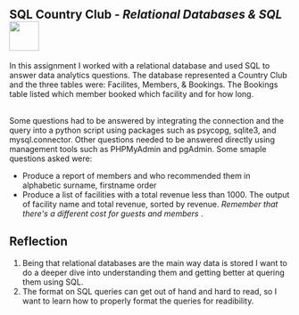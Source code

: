 <h2> SQL Country Club - <i> Relational Databases & SQL</i> &nbsp;
  <a href="https://nbviewer.jupyter.org/github/Williamdst/Springboard-DSC/blob/master/Coursework/08.3_SQL-Country-Club/SQL-Assignment.ipynb">
    <img align='center' src="https://img.shields.io/badge/Jupyter-F37626.svg?&style=for-the-badge&logo=Jupyter&logoColor=white" width='53' />
  </a>
</h2>
In this assignment I worked with a relational database and used SQL to answer data analytics questions. The database represented a Country Club and the three tables were: Facilites, Members, & Bookings. The Bookings table listed which member booked which facility and for how long. <br> </br>

Some questions had to be answered by integrating the connection and the query into a python script using packages such as psycopg, sqlite3, and mysql.connector. Other questions needed to be answered directly using management tools such as PHPMyAdmin and pgAdmin. Some smaple questions asked were:
<ul>
  <li> Produce a report of members and who recommended them in alphabetic surname, firstname order </li>
  <li> Produce a list of facilities with a total revenue less than 1000. The output of facility name and total revenue, sorted by revenue. <i>Remember that there's a different cost for guests and members </i>.
</ul>

<h2> Reflection </h2>
<ol>
  <li> Being that relational databases are the main way data is stored I want to do a deeper dive into understanding them and getting better at quering them using SQL.</li>
  <li> The format on SQL queries can get out of hand and hard to read, so I want to learn how to properly format the queries for readibility. </li>
</ol>
